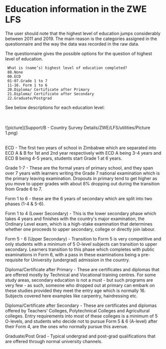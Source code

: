 # Education information in the ZWE LFS

The user should note that the highest level of education jumps considerably between 2011 and 2019. The main reason is the categories assigned in the questionnaire and the way the data was recorded in the raw data. 

The questionnaire gives the possible options for the question of highest level of education.

```
 What is (name’s) highest level of education completed? 
 88.None
 00.ECD
 01-07.Grade 1 to 7
 11-16. Form 1 to 6
 20.Diploma/ Certificate after Primary
 21.Diploma/ Certificate after Secondary
 22.Graduate/Postgrad
 ```

See below descriptions for each education level: 

<br></br>
![picture](Support/B - Country Survey Details/ZWE/LFS/utilities/Picture 1.png)
<br></br>

ECD - The first two years of school in Zimbabwe which  are separated into ECD A & B for 1st and 2nd  year respectively with ECD A being 3-4 years and ECD B being 4-5 years, students start Grade 1 at 6 years.

Grade 1-7 - These are the formal years of primary school, and they span over 7 years with learners writing the Grade 7 national examination which is the primary leaving examination. Dropouts in primary tend to get higher as you move to upper grades with about 8% dropping out during the transition from Grade 6 to 7.

Form 1  to 6 - these are the 6 years of secondary which are split into two phases (1-4 & 5-6). 

Form 1 to 4 (Lower Secondary) - This is the lower secondary phase which takes 4 years and finishes with the country's major examination, the Ordinary Level exam, which is a high-stake examination that determines whether one proceeds to upper secondary, college or directly join labour. 

Form 5 - 6 (Upper Secondary) - Transition to Form 5 is very competitive and only students with a minimum of 5 O-level subjects can transition to upper secondary. Learners transition to this phase which completes with public examinations in Form 6, with a pass in these examinations being a pre-requisite for University (undergrad) admission in the country. 

Diploma/Certificate after Primary - These are certificates and diplomas that are offered mostly by Technical and Vocational training centres. For some study areas, secondary education is not a must - but such programs are very few - as such, someone who dropped out at primary can embark on these studies provided they meet the entry age which is normally 16. Subjects covered here examples like carpentry, hairdressing etc. 

Diploma/Certificate after Secondary - These are certificates and diplomas offered by Teachers' Colleges, Polytechnical Colleges and Agricultural colleges. Entry requirements into most of these colleges is a minimum of 5 O-levels, and students who decide not to pursue Form 5 & 6 (A-level) after their Form 4, are the ones who normally pursue this avenue.

Graduate/Post Grad - Typical undergrad and post-grad qualifications that are offered through normal university channels. 


